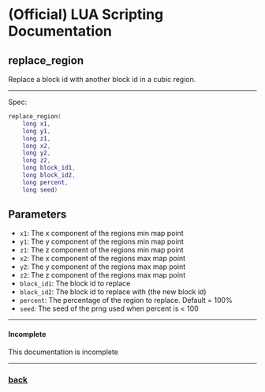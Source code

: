 
# (Official) LUA Scripting Documentation

## replace_region

Replace a block id with another block id in a cubic region.

___

Spec:

```lua
replace_region(
	long x1,
	long y1,
	long z1,
	long x2,
	long y2,
	long z2,
	long block_id1,
	long block_id2,
	long percent,
	long seed)
```

## Parameters

- `x1`: The x component of the regions min map point
- `y1`: The y component of the regions min map point
- `z1`: The z component of the regions min map point
- `x2`: The x component of the regions max map point
- `y2`: The y component of the regions max map point
- `z2`: The z component of the regions max map point
- `block_id1`: The block id to replace
- `block_id2`: The block id to replace with (the new block id)
- `percent`: The percentage of the region to replace. Default = 100%
- `seed`: The seed of the prng used when percent is < 100

___

#### Incomplete

This documentation is incomplete

___

### [back](../blocks)
